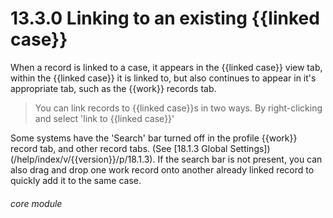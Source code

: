 # 13.3.0    Linking to an existing {{linked case}}

When a record is linked to a case, it appears in the {{linked case}} view tab, within the {{linked case}} it is linked to, but also continues to appear in it's appropriate tab, such as the {{work}} records tab.

> You can link records to {{linked case}}s in two ways.  By right-clicking and select 'link to {{linked case}}'

Some systems have the 'Search' bar turned off in the profile {{work}} record tab, and other record tabs. (See [18.1.3 Global Settings])(/help/index/v/{{version}}/p/18.1.3).  If the search bar is not present, you can also drag and drop one work record onto another already linked record to quickly add it to the same case. 


###### core module

